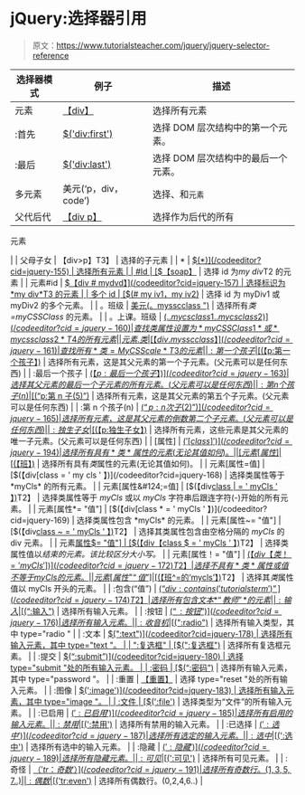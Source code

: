 # jQuery:选择器引用

> 原文：<https://www.tutorialsteacher.com/jquery/jquery-selector-reference>

| 选择器模式 | 例子 | 描述 |
| --- | --- | --- |
| 元素 | [【div】](/codeeditor?cid=jquery-21) | 选择所有元素 |
| :首先 | [$('div:first')](/codeeditor?cid=jquery-150) | 选择 DOM 层次结构中的第一个元素。 |
| :最后 | [$('div:last')](/codeeditor?cid=jquery-151) | 选择 DOM 层次结构中的最后一个元素。 |
| 多元素 | 美元(‘p，div，code’) | 选择、和`元素` |
| 父代后代 | [【div p】](/codeeditor?cid=jquery-153) | 选择作为后代的所有

元素

 |
| 父母子女 | 【div>p】T3】 | 选择的子元素 |
| * | [$(*)](/codeeditor?cid=jquery-155) | 选择所有元素 |
| #Id | [$【soap】](/codeeditor?cid=jquery-156) | 选择 id 为*my div*T2 的元素 |
| 元素#id | [$【div # mydvd】](/codeeditor?cid=jquery-157) | 选择标识为*my div*T3 的元素 |
| 多个 id | [$(# my iv1，my iv2)](/codeeditor?cid=jquery-158) | 选择 id 为 myDiv1 或 myDiv2 的多个元素。 |
| 。班级 | [美元(。mysscclass ")](/codeeditor?cid=jquery-159) | 选择所有*类=myCSSClass* 的元素。 |
| 。上课。班级 | [$(. . mycsclass 1 . . mycsclass 2)](/codeeditor?cid=jquery-160) | 查找类属性设置为 *myCSSClass1* 或*mycss class 2*T4 的所有元素 |
| 元素.类 | [【div . mysscclass】](/codeeditor?cid=jquery-161) | 查找所有*类= MyCSScale*T3 的元素 |
| :第一个孩子 | [$(【p:第一个孩子】)](/codeeditor?cid=jquery-162) | 选择所有元素，这是其父元素的第一个子元素。(父元素可以是任何东西) |
| :最后一个孩子 | [$(【p:最后一个孩子】)](/codeeditor?cid=jquery-163) | 选择其父元素的最后一个子元素的所有元素。(父元素可以是任何东西) |
| :第 n 个孩子(n) | [$(“p:第 n 子(5)”)](/codeeditor?cid=jquery-164) | 选择所有元素，这是其父元素的第五个子元素。(父元素可以是任何东西) |
| :第 n 个孩子(n) | [$(“p:n 次子(2)”)](/codeeditor?cid=jquery-165) | 选择所有元素，这是其父元素的倒数第二个子元素。(父元素可以是任何东西) |
| :独生子女 | [$(【p:独生子女】)](/codeeditor?cid=jquery-166) | 选择所有元素，这些元素是其父元素的唯一子元素。(父元素可以是任何东西) |
| [属性] | [$('[class]')](/codeeditor?cid=jquery-194) | 选择所有具有*类*属性的元素(无论其值如何)。 |
| [元素[属性] | [$(【班】)](/codeeditor?cid=jquery-167) | 选择所有具有*类*属性的元素(无论其值如何)。 |
| 元素[属性=值] | [$(【div[class = ' my cls ' 】)](/codeeditor?cid=jquery-168) | 选择类属性等于 *myCls* 的所有元素。 |
| 元素[属性&#124;=值] | [$(【div[class &#124; = ' myCls ' 】)](/codeeditor?cid=jquery-193)T2】 | 选择类属性等于 *myCls* 或以 *myCls* 字符串后跟连字符(-)开始的所有元素。 |
| 元素[属性*= "值"] | [$(【div[class * = ' myCls ' 】)](/codeeditor?cid=jquery-169) | 选择类属性包含 *myCls* 的元素。 |
| 元素[属性~= "值"] | [$(【div[class ~ = ' myCls ' 】)](/codeeditor?cid=jquery-170)T2】 | 选择其类属性包含由空格分隔的 *myCls* 的 div 元素。 |
| 元素[属性$= "值"] | [$(【div【class $ = ' myCls ' 】)](/codeeditor?cid=jquery-171)T2】 | 选择类属性值以*结束的元素。该比较区分大小写。* |
| 元素[属性！= "值"] | [$(【div【类！= ' myCls '])](/codeeditor?cid=jquery-172)T2】 | 选择不具有*类*属性或值不等于 myCls 的元素。 |
| 元素[属性^=“值”] | [$(【班^=的‘mycls’】)](/codeeditor?cid=jquery-173)T2】 | 选择其*类*属性值以 myCls 开头的元素。 |
| :包含(“值”) | [$(“div:contains(' tutorialsterm ')”](/codeeditor?cid=jquery-174)T2】 | 选择所有包含文本*“教师”* 的元素 |
| :输入 | [$(“:输入”)](/codeeditor?cid=jquery-175) | 选择所有输入元素。 |
| :按钮 | [$(“:按钮”)](/codeeditor?cid=jquery-176) | 选择所有输入元素。 |
| :收音机 | [$(":radio")](/codeeditor?cid=jquery-177) | 选择所有输入类型，其中 type="radio " |
| :文本 | [$(":text")](/codeeditor?cid=jquery-178) | 选择所有输入元素，其中 type="text "。 |
| ":复选框" | [$(":复选框")](/codeeditor?cid=jquery-179) | 选择所有复选框元素。 |
| :提交 | [$(“:submit”)](/codeeditor?cid=jquery-180) | 选择 type="submit "处的所有输入元素。 |
| :密码 | [$(“:密码”)](/codeeditor?cid=jquery-181) | 选择所有输入元素，其中 type="password "。 |
| :重置 | [【重置】](/codeeditor?cid=jquery-182) | 选择 type="reset "处的所有输入元素。 |
| :图像 | [$(':image')](/codeeditor?cid=jquery-183) | 选择所有输入元素，其中 type="image "。 |
| :文件 | [$(':file')](/codeeditor?cid=jquery-184) | 选择类型为“文件”的所有输入元素。 |
| :已启用 | [$(':已启用')](/codeeditor?cid=jquery-185) | 选择所有启用的输入元素。 |
| :禁用 | [$(':禁用')](/codeeditor?cid=jquery-186) | 选择所有禁用的输入元素。 |
| :已选择 | [$(':选中')](/codeeditor?cid=jquery-187) | 选择所有选定的输入元素。 |
| :选中 | [$(':选中')](/codeeditor?cid=jquery-188) | 选择所有选中的输入元素。 |
| :隐藏 | [$(':隐藏')](/codeeditor?cid=jquery-189) | 选择所有隐藏元素。 |
| :可见 | [$(':可见')](/codeeditor?cid=jquery-190) | 选择所有可见元素。 |
| :奇怪 | [$（'tr：奇数'）](/codeeditor?cid=jquery-191) | 选择所有奇数行。(1,3,5,7..) |
| :偶数 | [$('tr:even')](/codeeditor?cid=jquery-192) | 选择所有偶数行。(0,2,4,6..) |